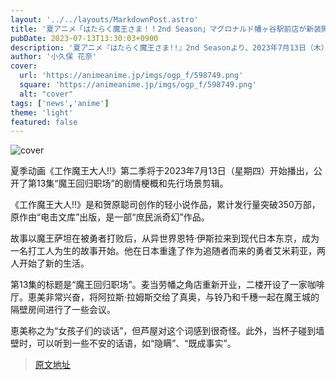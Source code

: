 ```yaml
---
layout: '../../layouts/MarkdownPost.astro'
title: '夏アニメ「はたらく魔王さま！！2nd Season」マグロナルド幡ヶ⾕駅前店が新装開店！ 第13話先行カット'
pubDate: 2023-07-13T13:30:03+0900
description: '夏アニメ『はたらく魔王さま!!』2nd Seasonより、2023年7月13日（木）から放送となる第13話「魔王、職場に復帰する」のあらすじ・先行場面カットが公開された。'
author: '小久保 花奈'
cover:
  url: 'https://animeanime.jp/imgs/ogp_f/598749.png'
  square: 'https://animeanime.jp/imgs/ogp_f/598749.png'
  alt: "cover"
tags: ['news','anime']
theme: 'light'
featured: false
---
```


![cover](https://animeanime.jp/imgs/ogp_f/598749.png)

夏季动画《工作魔王大人!!》第二季将于2023年7月13日（星期四）开始播出，公开了第13集“魔王回归职场”的剧情梗概和先行场景剪辑。

《工作魔王大人!!》是和贺原聪司创作的轻小说作品，累计发行量突破350万部，原作由“电击文库”出版，是一部“庶民派奇幻”作品。

故事以魔王萨坦在被勇者打败后，从异世界恩特·伊斯拉来到现代日本东京，成为一名打工人为生的故事开始。他在日本重逢了作为追随者而来的勇者艾米莉亚，两人开始了新的生活。

第13集的标题是“魔王回归职场”。麦当劳幡之角店重新开业，二楼开设了一家咖啡厅。恵美非常兴奋，将阿拉斯·拉姆斯交给了真奥，与铃乃和千穗一起在魔王城的隔壁房间进行了一些会议。

恵美称之为“女孩子们的谈话”，但芦屋对这个词感到很奇怪。此外，当杯子碰到墙壁时，可以听到一些不安的话语，如“隐瞒”、“既成事实”。

>[原文地址](https://animeanime.jp/article/2023/07/13/78578.html)  